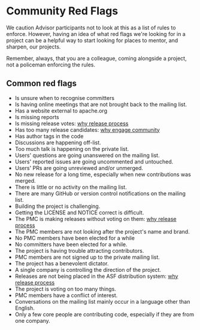 # Community Red Flags

We caution Advisor participants not to look at this as a list of rules
to enforce. However, having an idea of what red flags we're looking for
in a project can be a helpful way to start looking for places to mentor,
and sharpen, our projects.

Remember, always, that you are a colleague, coming alongside a project,
not a policeman enforcing the rules.

## Common red flags

* Is unsure when to recognise committers
* Is having online meetings that are not brought back to the mailing list.
* Has a website external to apache.org
* Is missing reports
* Is missing release votes: [why release process](why/why_release_process.md)
* Has too many release candidates: [why engage community](why/why_release_process.md)
* Has author tags in the code
* Discussions are happening off-list.
* Too much talk is happening on the private list.
* Users' questions are going unanswered on the mailing list.
* Users' reported issues are going uncommented and untouched.
* Users' PRs are going unreviewed and/or unmerged.
* No new release for a long time, especially when new contributions was merged.
* There is little or no activity on the mailing list.
* There are many GitHub or version control notifications on the mailing list.
* Building the project is challenging.
* Getting the LICENSE and NOTICE correct is difficult.
* The PMC is making releases without voting on them: [why release process](why/why_release_process.md)
* The PMC members are not looking after the project's name and brand.
* No PMC members have been elected for a while
* No committers have been elected for a while.
* The project is having trouble attracting contributors.
* PMC members are not signed up to the private mailing list.
* The project has a benevolent dictator.
* A single company is controlling the direction of the project.
* Releases are not being placed in the ASF distribution system: [why release process](why/why_release_process.md)
* The project is voting on too many things.
* PMC members have a conflict of interest.
* Conversations on the mailing list mainly occur in a language other than English.
* Only a few core people are contributing code, especially if they are from one company.
